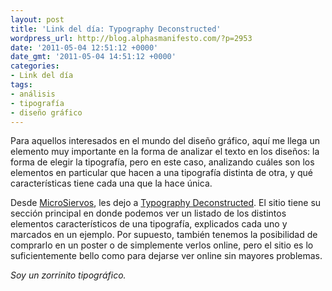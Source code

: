 ```yaml
---
layout: post
title: 'Link del día: Typography Deconstructed'
wordpress_url: http://blog.alphasmanifesto.com/?p=2953
date: '2011-05-04 12:51:12 +0000'
date_gmt: '2011-05-04 14:51:12 +0000'
categories:
- Link del día
tags:
- análisis
- tipografía
- diseño gráfico
---
```


Para aquellos interesados en el mundo del diseño gráfico, aquí me llega un elemento muy importante en la forma de analizar el texto en los diseños: la forma de elegir la tipografía, pero en este caso, analizando cuáles son los elementos en particular que hacen a una tipografía distinta de otra, y qué características tiene cada una que la hace única.

Desde [MicroSiervos](http://www.microsiervos.com/archivo/arte-y-diseno/tipografia-deconstruida.html), les dejo a [Typography Deconstructed](http://www.typographydeconstructed.com/). El sitio tiene su sección principal en donde podemos ver un listado de los distintos elementos característicos de una tipografía, explicados cada uno y marcados en un ejemplo. Por supuesto, también tenemos la posibilidad de comprarlo en un poster o de simplemente verlos online, pero el sitio es lo suficientemente bello como para dejarse ver online sin mayores problemas.

_Soy un zorrinito tipográfico._
